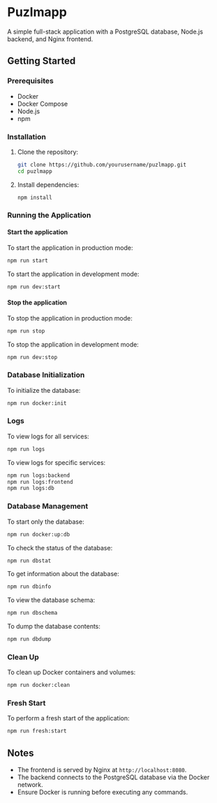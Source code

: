 # Puzlmapp

A simple full-stack application with a PostgreSQL database, Node.js backend, and Nginx frontend.

## Getting Started

### Prerequisites
- Docker
- Docker Compose
- Node.js
- npm

### Installation
1. Clone the repository:
    ```sh
    git clone https://github.com/yourusername/puzlmapp.git
    cd puzlmapp
    ```

2. Install dependencies:
    ```sh
    npm install
    ```

### Running the Application

#### Start the application
To start the application in production mode:
```sh
npm run start
```

To start the application in development mode:
```sh
npm run dev:start
```

#### Stop the application
To stop the application in production mode:
```sh
npm run stop
```

To stop the application in development mode:
```sh
npm run dev:stop
```

### Database Initialization
To initialize the database:
```sh
npm run docker:init
```

### Logs
To view logs for all services:
```sh
npm run logs
```

To view logs for specific services:
```sh
npm run logs:backend
npm run logs:frontend
npm run logs:db
```

### Database Management
To start only the database:
```sh
npm run docker:up:db
```

To check the status of the database:
```sh
npm run dbstat
```

To get information about the database:
```sh
npm run dbinfo
```

To view the database schema:
```sh
npm run dbschema
```

To dump the database contents:
```sh
npm run dbdump
```

### Clean Up
To clean up Docker containers and volumes:
```sh
npm run docker:clean
```

### Fresh Start
To perform a fresh start of the application:
```sh
npm run fresh:start
```

## Notes

- The frontend is served by Nginx at `http://localhost:8080`.
- The backend connects to the PostgreSQL database via the Docker network.
- Ensure Docker is running before executing any commands.